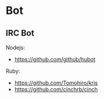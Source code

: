 # Bot

## IRC Bot

Nodejs:

* https://github.com/github/hubot

Ruby:

* https://github.com/Tomohiro/kris
* https://github.com/cinchrb/cinch